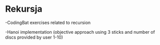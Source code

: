 # Rekursja

-CodingBat exercises related to recursion

-Hanoi implementation (objective approach using 3 sticks and number of discs provided by user 1-10)